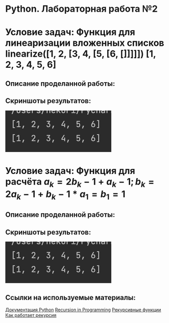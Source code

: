 # Python. Лабораторная работа №2

# Условие задач: Функция для линеаризации вложенных списков linearize([1, 2, [3, 4, [5, [6, []]]]])  [1, 2, 3, 4, 5, 6] 
## Описание проделанной работы: 
## Скриншоты результатов:</h4>
![](photo/1.png)

# Условие задач: Функция для расчёта $a_k = 2b_k−1 + a_k−1; b_k = 2a_k−1 + b_k−1 * a_1 = b_1 = 1$
## Описание проделанной работы: 
## Скриншоты результатов:</h4>
![](photo/1.png)

## Ссылки на используемые материалы:
[Документация Python](https://www.python.org/doc/)
[Recursion in Programming](https://www.youtube.com/watch?v=IJDJ0kBx2LM)
[Рекурсивные функции](https://proglib.io/p/samouchitel-po-python-dlya-nachinayushchih-chast-13-rekursivnye-funkcii-2023-01-23)
[Как работает рекурсия](https://habr.com/ru/articles/337030/)
